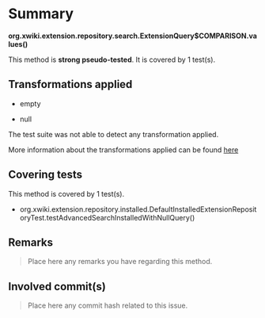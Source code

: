# Summary
**org.xwiki.extension.repository.search.ExtensionQuery$COMPARISON.values()**

This method is **strong pseudo-tested**.
It is covered by 1 test(s). 


## Transformations applied

- empty

- null


The test suite was not able to detect any transformation applied.

More information about the transformations applied can be found [here](https://github.com/STAMP-project/pitest-descartes)

## Covering tests
This method is covered by 1 test(s).
* org.xwiki.extension.repository.installed.DefaultInstalledExtensionRepositoryTest.testAdvancedSearchInstalledWithNullQuery()


## Remarks
> Place here any remarks you have regarding this method.

## Involved commit(s)

> Place here any commit hash related to this issue.
